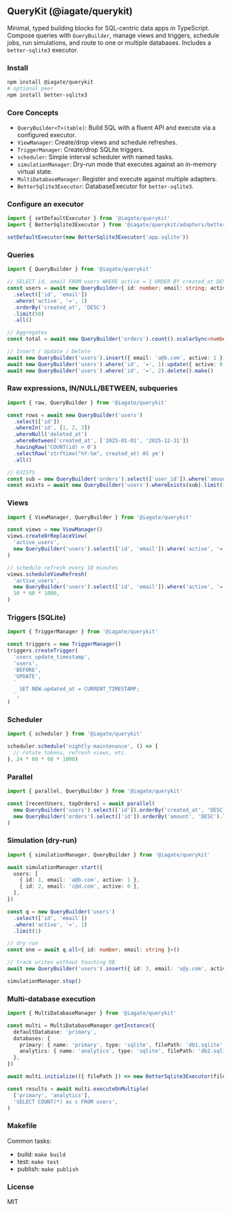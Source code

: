 ## QueryKit (@iagate/querykit)

Minimal, typed building blocks for SQL-centric data apps in TypeScript. Compose queries with `QueryBuilder`, manage views and triggers, schedule jobs, run simulations, and route to one or multiple databases. Includes a `better-sqlite3` executor.

### Install

```bash
npm install @iagate/querykit
# optional peer
npm install better-sqlite3
```

### Core Concepts

- `QueryBuilder<T>(table)`: Build SQL with a fluent API and execute via a configured executor.
- `ViewManager`: Create/drop views and schedule refreshes.
- `TriggerManager`: Create/drop SQLite triggers.
- `scheduler`: Simple interval scheduler with named tasks.
- `simulationManager`: Dry-run mode that executes against an in-memory virtual state.
- `MultiDatabaseManager`: Register and execute against multiple adapters.
- `BetterSqlite3Executor`: DatabaseExecutor for `better-sqlite3`.

### Configure an executor

```ts
import { setDefaultExecutor } from '@iagate/querykit'
import { BetterSqlite3Executor } from '@iagate/querykit/adapters/better-sqlite3'

setDefaultExecutor(new BetterSqlite3Executor('app.sqlite'))
```

### Queries

```ts
import { QueryBuilder } from '@iagate/querykit'

// SELECT id, email FROM users WHERE active = 1 ORDER BY created_at DESC LIMIT 50
const users = await new QueryBuilder<{ id: number; email: string; active: number }>('users')
  .select(['id', 'email'])
  .where('active', '=', 1)
  .orderBy('created_at', 'DESC')
  .limit(50)
  .all()

// Aggregates
const total = await new QueryBuilder('orders').count().scalarSync<number>('count')

// Insert / Update / Delete
await new QueryBuilder('users').insert({ email: 'a@b.com', active: 1 }).make()
await new QueryBuilder('users').where('id', '=', 1).update({ active: 0 }).make()
await new QueryBuilder('users').where('id', '=', 2).delete().make()
```

### Raw expressions, IN/NULL/BETWEEN, subqueries

```ts
import { raw, QueryBuilder } from '@iagate/querykit'

const rows = await new QueryBuilder('users')
  .select(['id'])
  .whereIn('id', [1, 2, 3])
  .whereNull('deleted_at')
  .whereBetween('created_at', ['2025-01-01', '2025-12-31'])
  .havingRaw('COUNT(id) > 0')
  .selectRaw('strftime("%Y-%m", created_at) AS ym')
  .all()

// EXISTS
const sub = new QueryBuilder('orders').select(['user_id']).where('amount', '>', 0)
const exists = await new QueryBuilder('users').whereExists(sub).limit(1).exists()
```

### Views

```ts
import { ViewManager, QueryBuilder } from '@iagate/querykit'

const views = new ViewManager()
views.createOrReplaceView(
  'active_users',
  new QueryBuilder('users').select(['id', 'email']).where('active', '=', 1),
)

// schedule refresh every 10 minutes
views.scheduleViewRefresh(
  'active_users',
  new QueryBuilder('users').select(['id', 'email']).where('active', '=', 1),
  10 * 60 * 1000,
)
```

### Triggers (SQLite)

```ts
import { TriggerManager } from '@iagate/querykit'

const triggers = new TriggerManager()
triggers.createTrigger(
  'users_update_timestamp',
  'users',
  'BEFORE',
  'UPDATE',
  `
    SET NEW.updated_at = CURRENT_TIMESTAMP;
  `,
)
```

### Scheduler

```ts
import { scheduler } from '@iagate/querykit'

scheduler.schedule('nightly-maintenance', () => {
  // rotate tokens, refresh views, etc.
}, 24 * 60 * 60 * 1000)
```

### Parallel

```ts
import { parallel, QueryBuilder } from '@iagate/querykit'

const [recentUsers, topOrders] = await parallel(
  new QueryBuilder('users').select(['id']).orderBy('created_at', 'DESC').limit(10),
  new QueryBuilder('orders').select(['id']).orderBy('amount', 'DESC').limit(5),
)
```

### Simulation (dry-run)

```ts
import { simulationManager, QueryBuilder } from '@iagate/querykit'

await simulationManager.start({
  users: [
    { id: 1, email: 'a@b.com', active: 1 },
    { id: 2, email: 'c@d.com', active: 0 },
  ],
})

const q = new QueryBuilder('users')
  .select(['id', 'email'])
  .where('active', '=', 1)
  .limit(1)

// dry run
const one = await q.all<{ id: number; email: string }>()

// track writes without touching DB
await new QueryBuilder('users').insert({ id: 3, email: 'x@y.com', active: 1 }).initial(one).tracking()

simulationManager.stop()
```

### Multi-database execution

```ts
import { MultiDatabaseManager } from '@iagate/querykit'

const multi = MultiDatabaseManager.getInstance({
  defaultDatabase: 'primary',
  databases: {
    primary: { name: 'primary', type: 'sqlite', filePath: 'db1.sqlite' },
    analytics: { name: 'analytics', type: 'sqlite', filePath: 'db2.sqlite' },
  },
})

await multi.initialize(({ filePath }) => new BetterSqlite3Executor(filePath!))

const results = await multi.executeOnMultiple(
  ['primary', 'analytics'],
  'SELECT COUNT(*) as c FROM users',
)
```

### Makefile

Common tasks:

- build: `make build`
- test: `make test`
- publish: `make publish`

### License

MIT

